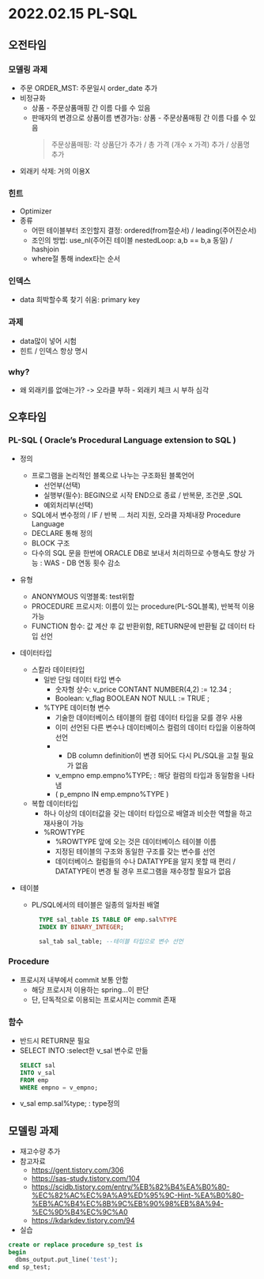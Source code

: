 # 2022.02.15 PL-SQL

## 오전타임

### 모델링 과제

- 주문 ORDER_MST: 주문일시 order_date 추가
- 비정규화
  - 상품 - 주문상품매핑 간 이름 다를 수 있음
  - 판매자의 변경으로 상품이름 변경가능: 상품 - 주문상품매핑 간 이름 다를 수 있음
    > 주문상품매핑: 각 상품단가 추가 / 총 가격 (개수 x 가격) 추가 / 상품명 추가
- 외래키 삭제: 거의 이용X

### 힌트

- Optimizer
- 종류
  - 어떤 테이블부터 조인할지 결정: ordered(from절순서) / leading(주어진순서)
  - 조인의 방법: use_nl(주어진 테이블 nestedLoop: a,b == b,a 동일) / hashjoin
  - where절 통해 index타는 순서

### 인덱스

- data 희박할수록 찾기 쉬움: primary key

### 과제

- data많이 넣어 시험
- 힌트 / 인덱스 항상 명시

### why?

- 왜 외래키를 없애는가? -> 오라클 부하 - 외래키 체크 시 부하 심각

## 오후타임

### PL-SQL ( Oracle’s Procedural Language extension to SQL )

- 정의

  - 프로그램을 논리적인 블록으로 나누는 구조화된 블록언어
    - 선언부(선택)
    - 실행부(필수): BEGIN으로 시작 END으로 종료 / 반복문, 조건문 ,SQL
    - 예외처리부(선택)
  - SQL에서 변수정의 / IF / 반복 ... 처리 지원, 오라클 자체내장 Procedure Language
  - DECLARE 통해 정의
  - BLOCK 구조
  - 다수의 SQL 문을 한번에 ORACLE DB로 보내서 처리하므로 수행속도 향상 가능 : WAS - DB 연동 횟수 감소

- 유형

  - ANONYMOUS 익명블록: test위함
  - PROCEDURE 프로시저: 이름이 있는 procedure(PL-SQL블록), 반복적 이용 가능
  - FUNCTION 함수: 값 계산 후 값 반환위함, RETURN문에 반환될 값 데이터 타입 선언

- 데이터타입

  - 스칼라 데이터타입
    - 일반 단일 데이터 타입 변수
      - 숫자형 상수: v_price CONTANT NUMBER(4,2) := 12.34 ;
      - Boolean: v_flag BOOLEAN NOT NULL := TRUE ;
    - %TYPE 데이터형 변수
      - 기술한 데이터베이스 테이블의 컬럼 데이터 타입을 모를 경우 사용
      - 이미 선언된 다른 변수나 데이터베이스 컬럼의 데이터 타입을 이용하여 선언
      - - DB column definition이 변경 되어도 다시 PL/SQL을 고칠 필요가 없음
      - v_empno emp.empno%TYPE; : 해당 컬럼의 타입과 동일함을 나타냄
      - ( p_empno IN emp.empno%TYPE )
  - 복합 데이터타입
    - 하나 이상의 데이터값을 갖는 데이터 타입으로 배열과 비슷한 역할을 하고 재사용이 가능
    - %ROWTYPE
      - %ROWTYPE 앞에 오는 것은 데이터베이스 테이블 이름
      - 지정된 테이블의 구조와 동일한 구조를 갖는 변수를 선언
      - 데이터베이스 컬럼들의 수나 DATATYPE을 알지 못할 때 편리 / DATATYPE이 변경 될 경우 프로그램을 재수정할 필요가 없음

- 테이블

  - PL/SQL에서의 테이블은 일종의 일차원 배열

    ```sql
      TYPE sal_table IS TABLE OF emp.sal%TYPE
      INDEX BY BINARY_INTEGER;

      sal_tab sal_table; --테이블 타입으로 변수 선언
    ```

### Procedure

- 프로시저 내부에서 commit 보통 안함
  - 해당 프로시저 이용하는 spring...이 판단
  - 단, 단독적으로 이용되는 프로시저는 commit 존재

### 함수

- 반드시 RETURN문 필요
- SELECT INTO :select한 v_sal 변수로 만듦
  ```sql
  SELECT sal
  INTO v_sal
  FROM emp
  WHERE empno = v_empno;
  ```
- v_sal emp.sal%type; : type정의

## 모델링 과제

- 재고수량 추가
- 참고자료
  - https://gent.tistory.com/306
  - https://sas-study.tistory.com/104
  - https://scidb.tistory.com/entry/%EB%82%B4%EA%B0%80-%EC%82%AC%EC%9A%A9%ED%95%9C-Hint-%EA%B0%80-%EB%AC%B4%EC%8B%9C%EB%90%98%EB%8A%94-%EC%9D%B4%EC%9C%A0
  - https://kdarkdev.tistory.com/94
- 실습

```sql
create or replace procedure sp_test is
begin
  dbms_output.put_line('test');
end sp_test;
```
